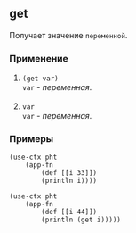 ## get
Получает значение `переменной`.

### Применение

1. `(get var)`<br>
`var` - _переменная_.<br><br>
2. `var`<br>
`var` - _переменная_.

### Примеры


```pihta
(use-ctx pht
    (app-fn
        (def [[i 33]])
        (println i))))
```

```pihta
(use-ctx pht
    (app-fn
        (def [[i 44]])
        (println (get i)))))
```